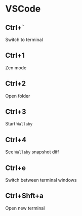 # VSCode

## Ctrl+`

Switch to terminal

## Ctrl+1

Zen mode

## Ctrl+2

Open folder

## Ctrl+3

Start `Wallaby`

## Ctrl+4

See `Wallaby` snapshot diff

## Ctrl+e

Switch between terminal windows

## Ctrl+Shft+a

Open new terminal
